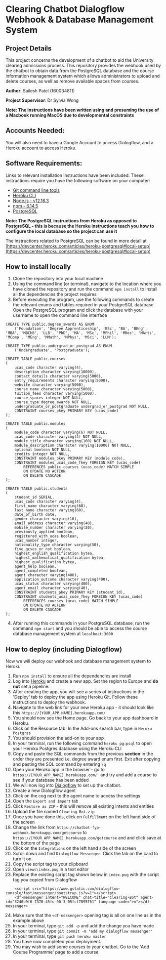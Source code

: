 # Clearing Chatbot Dialogflow Webhook & Database Management System

## Project Details
This project concerns the development of a chatbot to aid the University clearing admissions process. This repository provides the webhook used by the chatbot to obtain data from the PostgreSQL database and the course information management system which allows administrators to upload and delete courses, as well as remove available spaces from courses. 

**Author**: Sailesh Patel (160034811)

**Project Supervisor**: Dr Sylvia Wong

**Note: The instructions have been written using and presuming the use of a Macbook running MacOS due to developmental constraints** 

## Accounts Needed:
You will also need to have a Google Account to access Dialogflow, and a Heroku account to access Heroku.


## Software Requirements:
Links to relevant installation instructions have been included.
These instructions require you have the following software on your computer:
* [Git command line tools](https://www.atlassian.com/git/tutorials/install-git)
* [Heroku CLI](https://devcenter.heroku.com/articles/heroku-cli)
* [Node.js - v12.16.3](https://nodejs.org/en/)
* [npm - 6.14.5](https://www.npmjs.com/get-npm)
* [PostgreSQL](https://devcenter.heroku.com/articles/heroku-postgresql#local-setup)

**Note: The PostgreSQL instructions from Heroku as opposed to PostgreSQL - this is because the Heroku instructions teach you how to configure the local database so the project can use it**

The instructions related to PostgreSQL can be found in more detail at [https://devcenter.heroku.com/articles/heroku-postgresql#local-setup](https://devcenter.heroku.com/articles/heroku-postgresql#local-setup)


## How to install locally
1. Clone the repository into your local machine
2. Using the command line (or terminal), navigate to the location where you have cloned the repository and run the command `npm install` to install all the dependencies the project requires
3. Before executing the program, use the following commands to create the relevant enums and tables required in your PostgreSQL database. Open the PostgreSQL program and click the database with your username to open the command line interface

```
CREATE TYPE public.degree_awards AS ENUM
    ('Foundation', 'Degree Apprenticeship', 'BSc', 'BA', 'BEng', 'MBA', 'MBChB', 'LLB', 'PhD', 'MA', 'MSc', 'MPhil', 'MRes', 'MArts', 'MComp', 'MEng', 'MMath', 'MPhys', 'MSci', 'LLM');
```

```
CREATE TYPE public.undergrad_or_postgrad AS ENUM
    ('Undergraduate', 'Postgraduate');
```

```
CREATE TABLE public.courses
(
    ucas_code character varying(4),
    description character varying(10000),
    contact_details character varying(5000),
    entry_requirements character varying(5000),
    website character varying(5000),
    course_name character varying(5000),
    tuition_fees character varying(5000),
    course_spaces integer NOT NULL,
    course_type degree_awards NOT NULL,
    undergraduate_or_postgraduate undergrad_or_postgrad NOT NULL,
    CONSTRAINT courses_pkey PRIMARY KEY (ucas_code)
);
```


```
CREATE TABLE public.modules
(
    module_code character varying(6) NOT NULL,
    ucas_code character varying(4) NOT NULL,
    module_title character varying(100) NOT NULL,
    module_description character varying(10000) NOT NULL,
    optional boolean NOT NULL,
    credits integer NOT NULL,
    CONSTRAINT modules_pkey PRIMARY KEY (module_code),
    CONSTRAINT modules_ucas_code_fkey FOREIGN KEY (ucas_code)
        REFERENCES public.courses (ucas_code) MATCH SIMPLE
        ON UPDATE NO ACTION
        ON DELETE CASCADE
);
```

```
CREATE TABLE public.students
(
    student_id SERIAL,
    ucas_code character varying(4),
    first_name character varying(60),
    last_name character varying(60),
    date_of_birth date,
    gender character varying(10),
    email_address character varying(40),
    mobile_number character varying(20),
    previously_applied boolean,
    registered_with_ucas boolean,
    ucas_number integer,
    nationality_type character varying(50),
    five_gcses_or_not boolean,
    highest_english_qualification bytea,
    highest_mathematical_qualification bytea,
    highest_qualification bytea,
    agent_help boolean,
    agent_completed boolean,
    agent character varying(400),
    application_outcome character varying(400),
    ucas_status character varying(400),
    agent_email character varying(40),
    CONSTRAINT students_pkey PRIMARY KEY (student_id),
    CONSTRAINT students_ucas_code_fkey FOREIGN KEY (ucas_code)
        REFERENCES courses (ucas_code) MATCH SIMPLE
        ON UPDATE NO ACTION
        ON DELETE CASCADE
);
```

4. After running this commands in your PostgreSQL database, run the command `npm start` and you should be able to access the course database management system at `localhost:3000`

## How to deploy (including Dialogflow)
Now we will deploy our webhook and database management system to Heroku
1. Run `npm install` to ensure all the dependencies are install 
2. Log into [Heroku](https://heroku.com/) and create a new app. Set the region to Europe and  **do not** set a pipeline.
3. After creating the app, you will see a series of instructions in the 'Deploy' tab to deploy the app using Heroku Git. Follow these instructions to deploy the webhook. 
4. Navigate to the web link for your new Heroku app - it should look like this  `https://[YOUR_APP_NAME].herokuapp.com/ `
5. You should now see the Home page. Go back to your app dashboard in Heroku.
6. Click on the Resource tab. In the Add-ons search bar, type in `Heroku Postgres`
7. You should provision the add-on to your app
8. In your terminal, run the following command `heroku pg:psql` to open your Heroku Postgres database using the Heroku CLI
9. Copy and paste the SQL commands from the previous **section** in the order they are presented i.e. degree award enum first. Exit after copying and pasting the SQL command by entering `\q`
10. Open your Heroku app in the browser - go to `https://[YOUR_APP_NAME].herokuapp.com/ ` and try and add a course to see if your database has been added
11. We will now log into [Dialogflow](https://dialogflow.com/) to set up the chatbot.
12. Create a new Dialogflow agent
13. Click on the cog next to the agent name to access the settings
14. Open the `Export and Import` tab
15. Click  `Restore as ZIP` - this will remove all existing intents and entities
16. Upload the file named `Clearing-Bot.zip`
17. Once you have done this, click on  `Fulfillment` on the left hand side of the screen
18. Change the link from `https://chatbot-fyp-webhook.herokuapp.com/getcourse` to `https://[YOUR_APP_NAME].herokuapp.com/getcourse` and and click save at the bottom of the page
19. Click on the `Integrations` on the left hand side of the screen
20. Scroll down and find `Dialogflow Messenger`. Click the tab on the card to turn it on. 
21. Copy the script tag to your clipboard
22. Open `views\index.pug` in a text editor
23. Replace the existing script tag shown below in `index.pug` with the script tag you copied from Dialogflow
```
    <script src="https://www.gstatic.com/dialogflow-console/fast/messenger/bootstrap.js?v=1"></script>
    <df-messenger intent="WELCOME" chat-title="Clearing-Bot" agent-id="3246b9f6-7370-45fc-90f3-05fcf7895761" language-code="en"></df-messenger>
```
24. Make sure that the `<df-messenger>` opening tag is all on one line as in the example above 
25. In your terminal, type `git add -p` and add the change you have made
26. In your terminal, type `git commit -m "add my dialogflow messenger"`
27. In your terminal, type `git push heroku master`
28. You have now completed your deployment. 
29. You may wish to add some courses to your chatbot. Go to the 'Add Course Programme' page to add a course
